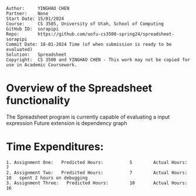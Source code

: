 ```
Author:     YINGHAO CHEN
Partner:    None
Start Date: 15/01/2024
Course:     CS 3505, University of Utah, School of Computing
GitHub ID:  sorapipi
Repo:       https://github.com/uofu-cs3500-spring24/spreadsheet-sorapipi
Commit Date: 18-01-2024 Time (of when submission is ready to be evaluated)
Solution:   Spreadsheet
Copyright:  CS 3500 and YINGHAO CHEN - This work may not be copied for use in Academic Coursework.
```

# Overview of the Spreadsheet functionality

The Spreadsheet program is currently capable of evaluating a input expression  Future extension is dependency graph

# Time Expenditures:

    1. Assignment One:   Predicted Hours:          5        Actual Hours:   7
    2. Assignment Two:   Predicted Hours:          7        Actual Hours:   10   spent 2 hours on debugging
    3. Assignment Three:   Predicted Hours:        10       Actual Hours:   16   